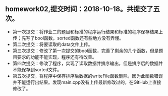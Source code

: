 ## homework02,提交时间：2018-10-18。共提交了五次。
* 第一次提交：将作业二的题目和标准的程序运行结果和标准的程序保存结果上传；先写了bool函数，sorted函数还有些地方没有弄懂。
* 第二次提交：将要读取的data文件上传。
* 第三次提交：修改了第一次提交的bool函数，完善了剩余的几个函数，但是题目要求的功能不能实现，程序还有待改善。
* 第四次提交：修改了程序，实现了读取数据并排序输出，但是排序后的数据并不能保存到sorted文件。
* 第五次提交，将程序中保存排序后数据的writeFile函数删除，因为此函数错误并不能运行出结果。发现main.cpp没有上传最新修改过的，在GitHub上直接修改了。
